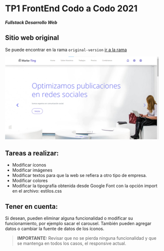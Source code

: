 # TP1 FrontEnd Codo a Codo 2021
#### _Fullstack Desarrollo Web_

## Sitio web original
Se puede encontrar en la rama `original-version` [ir a la rama](https://github.com/manfredcamacho/TP1-FrontEnd-CaC-2021/tree/original-version)

![alt text](https://github.com/manfredcamacho/TP1-FrontEnd-CaC-2021/blob/ab471daef23edbf84f83c244c769a85eb683a819/Material%20y%20Tareas%20a%20Realizar/pantalla1.png?raw=trueg "Pantalla 1")


## Tareas a realizar:
- Modificar íconos
- Modificar imágenes
- Modificar textos para que la web se refiera a otro tipo de empresa.
- Modificar colores
- Modificar la tipografía obtenida desde Google Font con la opción import en el archivo: estilos.css

## Tener en cuenta:
Si desean, pueden eliminar alguna funcionalidad o modificar su funcionamiento, por ejemplo sacar el carousel.
También pueden agregar datos o cambiar la fuente de datos de los íconos.

> **IMPORTANTE:** Revisar que no se pierda ninguna funcionalidad y que se mantenga en todos los casos, el responsive actual.

